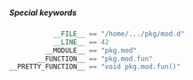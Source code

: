 ##### Special keywords

<style>
<ID> pre {
	font-size: 50%;
}
</style>

```d
           __FILE__ == "/home/.../pkg/mod.d"
           __LINE__ == 42
         __MODULE__ == "pkg.mod"
       __FUNCTION__ == "pkg.mod.fun"
__PRETTY_FUNCTION__ == "void pkg.mod.fun()"
```
